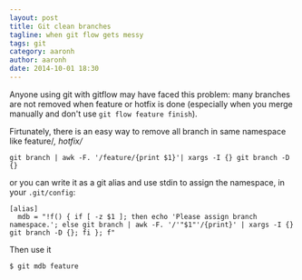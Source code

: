 ```yaml
---
layout: post
title: Git clean branches
tagline: when git flow gets messy
tags: git
category: aaronh
author: aaronh
date: 2014-10-01 18:30
---
```

Anyone using git with gitflow may have faced this problem: many branches are not removed when feature or hotfix is done (especially when you merge manually and don't use `git flow feature finish`).

Firtunately, there is an easy way to remove all branch in same namespace like feature/*, hotfix/*

    git branch | awk -F. '/feature/{print $1}'| xargs -I {} git branch -D {}

or you can write it as a git alias and use stdin to assign the namespace, in your `.git/config`:

    [alias]
      mdb = "!f() { if [ -z $1 ]; then echo 'Please assign branch namespace.'; else git branch | awk -F. '/'"$1"'/{print}' | xargs -I {} git branch -D {}; fi }; f"

Then use it

    $ git mdb feature

